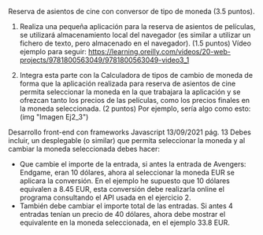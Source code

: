 Reserva de asientos de cine con conversor de tipo de moneda (3.5 puntos).

1. Realiza una pequeña aplicación para la reserva de asientos de películas, se utilizará almacenamiento local del navegador (es similar a utilizar un fichero de texto, pero almacenado en el navegador). (1.5 puntos)
    Vídeo ejemplo para seguir: https://learning.oreilly.com/videos/20-web-projects/9781800563049/9781800563049-video3_1

2. Integra esta parte con la Calculadora de tipos de cambio de moneda de forma que la aplicación realizada para reserva de asientos de cine permita seleccionar la moneda en la que trabajara la aplicación y se ofrezcan tanto los precios de las películas, como los precios finales en la moneda seleccionada. (2 puntos)
Por ejemplo, sería algo como esto: (img "Imagen Ej2_3")

Desarrollo front-end con frameworks Javascript 13/09/2021 pág. 13
Debes incluir, un desplegable (o similar) que permita seleccionar la moneda y al cambiar la moneda seleccionada debes hacer:
- Que cambie el importe de la entrada, si antes la entrada de Avengers: Endgame, eran 10 dólares, ahora al seleccionar la moneda EUR se aplicara la conversión. En el ejemplo he supuesto que 10 dólares equivalen a 8.45 EUR, esta conversión debe realizarla online el programa consultando el API usada en el ejercicio 2.
- También debe cambiar el importe total de las entradas. Si antes 4 entradas tenían un precio de 40 dólares, ahora debe mostrar el equivalente en la moneda seleccionada, en el ejemplo 33.8 EUR.